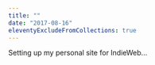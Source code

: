 ```yaml
---
title: ""
date: "2017-08-16"
eleventyExcludeFromCollections: true
---
```


Setting up my personal site for IndieWeb...

